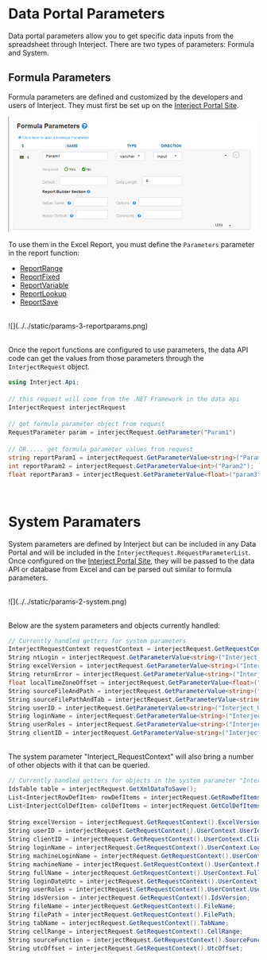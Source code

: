 # Data Portal Parameters

Data portal parameters allow you to get specific data inputs from the spreadsheet through Interject. There are two types of parameters: Formula and System.

## Formula Parameters

Formula parameters are defined and customized by the developers and users of Interject. They must first be set up on the [Interject Portal Site](https://portal.gointerject.com/).

![](../../static/params-1-formula.png)
<br>

To use them in the Excel Report, you must define the `Parameters` parameter in the report function:

- [ReportRange](https://docs.gointerject.com/wIndex/ReportRange.html)
- [ReportFixed](https://docs.gointerject.com/wIndex/ReportFixed.html)
- [ReportVariable](https://docs.gointerject.com/wIndex/ReportVariable.html)
- [ReportLookup](https://docs.gointerject.com/wIndex/ReportLookup.html)
- [ReportSave](https://docs.gointerject.com/wIndex/ReportSave.html)

<br>
![](../../static/params-3-reportparams.png)
<br>
<br>

Once the report functions are configured to use parameters, the data API code can get the values from those parameters through the `InterjectRequest` object.

```csharp
using Interject.Api;

// this request will come from the .NET Framework in the data api
InterjectRequest interjectRequest

// get formula parameter object from request
RequestParameter param = interjectRequest.GetParameter("Param1")

// OR..... get formula parameter values from request
string reportParam1 = interjectRequest.GetParameterValue<string>("Param1");
int reportParam2 = interjectRequest.GetParameterValue<int>("Param2");
float reportParam3 = interjectRequest.GetParameterValue<float>("param3");
```

<br>

# System Paramaters

System parameters are defined by Interject but can be included in any Data Portal and will be included in the `InterjectRequest.RequestParameterList`. Once configured on the [Interject Portal Site](https://portal.gointerject.com/), they will be passed to the data API or database from Excel and can be parsed out similar to formula parameters.

<br>
![](../../static/params-2-system.png)
<br>
<br>

Below are the system parameters and objects currently handled:

```csharp
// Currently handled getters for system parameters
InterjectRequestContext requestContext = interjectRequest.GetRequestContext();
String ntLogin = interjectRequest.GetParameterValue<string>("Interject_NTLogin");
String excelVersion = interjectRequest.GetParameterValue<string>("Interject_ExcelVersion");
String returnError = interjectRequest.GetParameterValue<string>("Interject_ReturnError");
float localTimeZoneOffset = interjectRequest.GetParameterValue<float>("Interject_LocalTimeZoneOffset");
String sourceFileAndPath = interjectRequest.GetParameterValue<string>("Interject_SourceFileAndPath");
String sourceFilePathAndTab = interjectRequest.GetParameterValue<string>("Interject_SourceFilePathAndTab");
String userID = interjectRequest.GetParameterValue<string>("Interject_UserID");
String loginName = interjectRequest.GetParameterValue<string>("Interject_LoginName");
String userRoles = interjectRequest.GetParameterValue<string>("Interject_UserRoles");
String clientID = interjectRequest.GetParameterValue<string>("Interject_ClientID");
```

<br>
The system parameter "Interject_RequestContext" will also bring a number of other objects with it that can be queried.

<br>

```csharp
// Currently handled getters for objects in the system parameter "Interject_RequestContext"
IdsTable table = interjectRequest.GetXmlDataToSave();
List<InterjectRowDefItem> rowDefItems = interjectRequest.GetRowDefItems();
List<InterjectColDefItem> colDefItems = interjectRequest.GetColDefItems();

String excelVersion = interjectRequest.GetRequestContext().ExcelVersion;
String userID = interjectRequest.GetRequestContext().UserContext.UserId;
String clientID = interjectRequest.GetRequestContext().UserContext.ClientId;
String loginName = interjectRequest.GetRequestContext().UserContext.LoginName;
String machineLoginName = interjectRequest.GetRequestContext().UserContext.MachineLoginName;
String machineName = interjectRequest.GetRequestContext().UserContext.MachineName;
String fullName = interjectRequest.GetRequestContext().UserContext.FullName;
String loginDateUtc = interjectRequest.GetRequestContext().UserContext.LoginDateUtc;
String userRoles = interjectRequest.GetRequestContext().UserContext.UserRoles;
String idsVersion = interjectRequest.GetRequestContext().IdsVersion;
String fileName = interjectRequest.GetRequestContext().FileName;
String filePath = interjectRequest.GetRequestContext().FilePath;
String tabName = interjectRequest.GetRequestContext().TabName;
String cellRange = interjectRequest.GetRequestContext().CellRange;
String sourceFunction = interjectRequest.GetRequestContext().SourceFunction;
String utcOffset = interjectRequest.GetRequestContext().UtcOffset;
```

